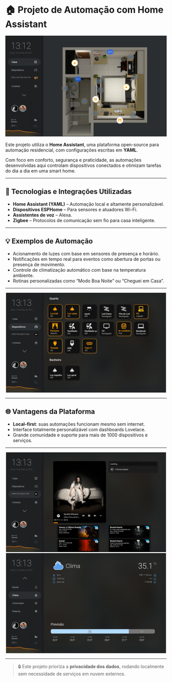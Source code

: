 # 🏠 Projeto de Automação com Home Assistant

<div align="center">
  <img src="https://raw.githubusercontent.com/Whuanderson/ap302/refs/heads/main/.gitassets/capa.jpg" width="600" alt="Capa do Projeto" />
</div>

Este projeto utiliza o **Home Assistant**, uma plataforma open-source para automação residencial, com configurações escritas em **YAML**.

Com foco em conforto, segurança e praticidade, as automações desenvolvidas aqui controlam dispositivos conectados e otimizam tarefas do dia a dia em uma smart home.

---

## 🔌 Tecnologias e Integrações Utilizadas

- **Home Assistant (YAML)** – Automação local e altamente personalizável.
- **Dispositivos ESPHome** – Para sensores e atuadores Wi-Fi.
- **Assistentes de voz** – Alexa.
- **Zigbee** – Protocolos de comunicação sem fio para casa inteligente.

---

## 💡 Exemplos de Automação

- Acionamento de luzes com base em sensores de presença e horário.
- Notificações em tempo real para eventos como abertura de portas ou presença de movimento.
- Controle de climatização automático com base na temperatura ambiente.
- Rotinas personalizadas como “Modo Boa Noite” ou “Cheguei em Casa”.

---

<div align="center">
  <img src="https://raw.githubusercontent.com/Whuanderson/ap302/refs/heads/main/.gitassets/2.jpg" width="500" alt="Imagem 1" />
</div>

---

## 🌐 Vantagens da Plataforma

- **Local-first**: suas automações funcionam mesmo sem internet.
- Interface totalmente personalizável com dashboards Lovelace.
- Grande comunidade e suporte para mais de 1000 dispositivos e serviços.

---

<div align="center">
  <img src="https://raw.githubusercontent.com/Whuanderson/ap302/refs/heads/main/.gitassets/3.jpg" width="500" alt="Imagem 2" />
</div>





<div align="center">
  <img src="https://raw.githubusercontent.com/Whuanderson/ap302/refs/heads/main/.gitassets/1.jpg" width="500" alt="Imagem 3" />
</div>

---

> 🔒 Este projeto prioriza a **privacidade dos dados**, rodando localmente sem necessidade de serviços em nuvem externos.

